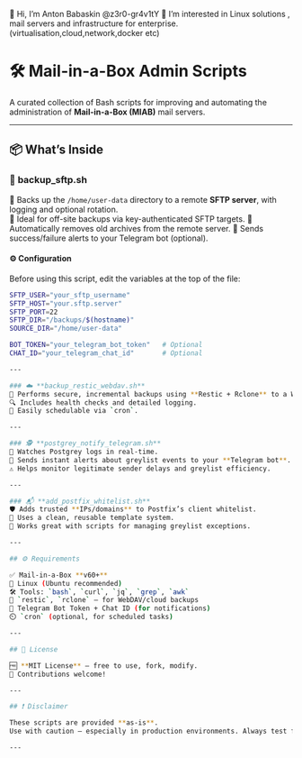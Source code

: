 👋 Hi, I’m Anton Babaskin @z3r0-gr4v1tY
👀 I’m interested in Linux solutions , mail servers and infrastructure for enterprise. (virtualisation,cloud,network,docker etc)



# 🛠️ Mail-in-a-Box Admin Scripts

A curated collection of Bash scripts for improving and automating the administration of **Mail-in-a-Box (MIAB)** mail servers.

---

## 📦 What’s Inside

### 📁 **backup_sftp.sh**  
🔄 Backs up the `/home/user-data` directory to a remote **SFTP server**, with logging and optional rotation.  
📝 Ideal for off-site backups via key-authenticated SFTP targets.
🧹 Automatically removes old archives from the remote server.
📲 Sends success/failure alerts to your Telegram bot (optional). 
#### ⚙️ Configuration
Before using this script, edit the variables at the top of the file:

```bash
SFTP_USER="your_sftp_username"
SFTP_HOST="your.sftp.server"
SFTP_PORT=22
SFTP_DIR="/backups/$(hostname)"
SOURCE_DIR="/home/user-data"

BOT_TOKEN="your_telegram_bot_token"   # Optional
CHAT_ID="your_telegram_chat_id"       # Optional

---

### ☁️ **backup_restic_webdav.sh**  
💾 Performs secure, incremental backups using **Restic + Rclone** to a WebDAV-compatible cloud (e.g. Hetzner Storage Box).  
🔍 Includes health checks and detailed logging.  
📆 Easily schedulable via `cron`.

---

### 🕵️ **postgrey_notify_telegram.sh**  
📡 Watches Postgrey logs in real-time.  
📲 Sends instant alerts about greylist events to your **Telegram bot**.  
⚠️ Helps monitor legitimate sender delays and greylist efficiency.

---

### 📬 **add_postfix_whitelist.sh**  
🛡️ Adds trusted **IPs/domains** to Postfix’s client whitelist.  
📂 Uses a clean, reusable template system.  
🧰 Works great with scripts for managing greylist exceptions.

---

## ⚙️ Requirements

✅ Mail-in-a-Box **v60+**  
🐧 Linux (Ubuntu recommended)  
🛠️ Tools: `bash`, `curl`, `jq`, `grep`, `awk`  
🔐 `restic`, `rclone` — for WebDAV/cloud backups  
🤖 Telegram Bot Token + Chat ID (for notifications)  
⏲️ `cron` (optional, for scheduled tasks)

---

## 📄 License

🆓 **MIT License** — free to use, fork, modify.  
🤝 Contributions welcome!

---

## ❗ Disclaimer

These scripts are provided **as-is**.  
Use with caution — especially in production environments. Always test first.

---
